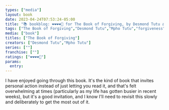 ```yaml
---
types: ["media"]
layout: book
date: 2023-04-24T07:53:24-05:00
title: "📚 bookblog: ❤️❤️❤️❤️🖤 for The Book of Forgiving, by Desmond Tutu and Mpho Tutu"
tags: ["The Book of Forgiving","Desmond Tutu","Mpho Tutu","forgiveness","Ubuntu"]
media: ["book"]
titles: ["The Book of Forgiving"]
creators: ["Desmond Tutu","Mpho Tutu"]
series: [""]
franchise: [""]
ratings: ["❤️❤️❤️❤️🖤"]
params:
  entry:
---
```

I have enjoyed going through this book. It's the kind of book that invites personal action instead of just letting you read it, and that's felt overwhelming at times (particularly as my life has gotten busier in recent weeks), but it's a good invitation, and I know I'll need to revisit this slowly and deliberately to get the most out of it.
